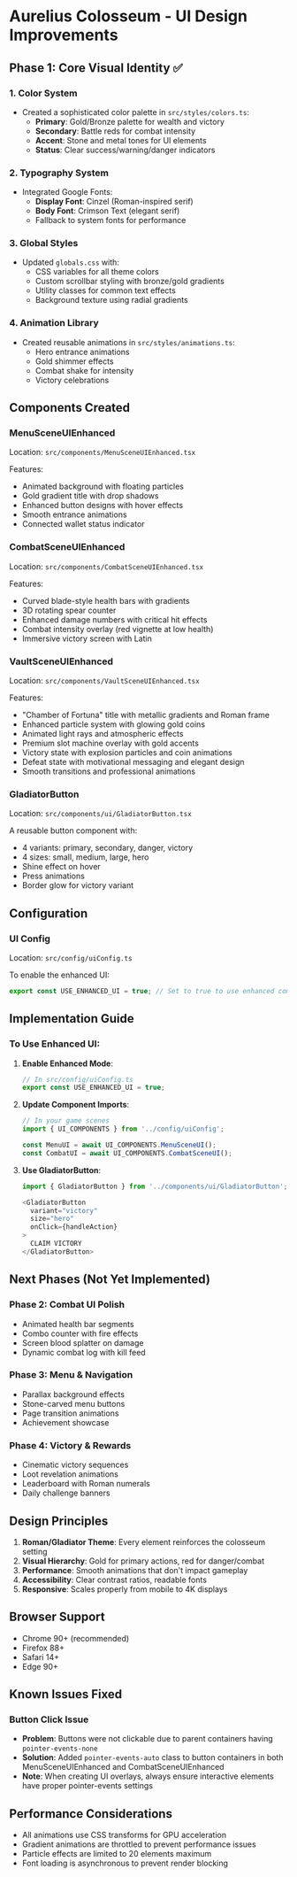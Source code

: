 # Aurelius Colosseum - UI Design Improvements

## Phase 1: Core Visual Identity ✅

### 1. Color System
- Created a sophisticated color palette in `src/styles/colors.ts`:
  - **Primary**: Gold/Bronze palette for wealth and victory
  - **Secondary**: Battle reds for combat intensity
  - **Accent**: Stone and metal tones for UI elements
  - **Status**: Clear success/warning/danger indicators

### 2. Typography System
- Integrated Google Fonts:
  - **Display Font**: Cinzel (Roman-inspired serif)
  - **Body Font**: Crimson Text (elegant serif)
  - Fallback to system fonts for performance

### 3. Global Styles
- Updated `globals.css` with:
  - CSS variables for all theme colors
  - Custom scrollbar styling with bronze/gold gradients
  - Utility classes for common text effects
  - Background texture using radial gradients

### 4. Animation Library
- Created reusable animations in `src/styles/animations.ts`:
  - Hero entrance animations
  - Gold shimmer effects
  - Combat shake for intensity
  - Victory celebrations

## Components Created

### MenuSceneUIEnhanced
Location: `src/components/MenuSceneUIEnhanced.tsx`

Features:
- Animated background with floating particles
- Gold gradient title with drop shadows
- Enhanced button designs with hover effects
- Smooth entrance animations
- Connected wallet status indicator

### CombatSceneUIEnhanced
Location: `src/components/CombatSceneUIEnhanced.tsx`

Features:
- Curved blade-style health bars with gradients
- 3D rotating spear counter
- Enhanced damage numbers with critical hit effects
- Combat intensity overlay (red vignette at low health)
- Immersive victory screen with Latin

### VaultSceneUIEnhanced
Location: `src/components/VaultSceneUIEnhanced.tsx`

Features:
- "Chamber of Fortuna" title with metallic gradients and Roman frame
- Enhanced particle system with glowing gold coins
- Animated light rays and atmospheric effects
- Premium slot machine overlay with gold accents
- Victory state with explosion particles and coin animations
- Defeat state with motivational messaging and elegant design
- Smooth transitions and professional animations

### GladiatorButton
Location: `src/components/ui/GladiatorButton.tsx`

A reusable button component with:
- 4 variants: primary, secondary, danger, victory
- 4 sizes: small, medium, large, hero
- Shine effect on hover
- Press animations
- Border glow for victory variant

## Configuration

### UI Config
Location: `src/config/uiConfig.ts`

To enable the enhanced UI:
```typescript
export const USE_ENHANCED_UI = true; // Set to true to use enhanced components
```

## Implementation Guide

### To Use Enhanced UI:

1. **Enable Enhanced Mode**:
   ```typescript
   // In src/config/uiConfig.ts
   export const USE_ENHANCED_UI = true;
   ```

2. **Update Component Imports**:
   ```typescript
   // In your game scenes
   import { UI_COMPONENTS } from '../config/uiConfig';
   
   const MenuUI = await UI_COMPONENTS.MenuSceneUI();
   const CombatUI = await UI_COMPONENTS.CombatSceneUI();
   ```

3. **Use GladiatorButton**:
   ```typescript
   import { GladiatorButton } from '../components/ui/GladiatorButton';
   
   <GladiatorButton 
     variant="victory" 
     size="hero" 
     onClick={handleAction}
   >
     CLAIM VICTORY
   </GladiatorButton>
   ```

## Next Phases (Not Yet Implemented)

### Phase 2: Combat UI Polish
- Animated health bar segments
- Combo counter with fire effects
- Screen blood splatter on damage
- Dynamic combat log with kill feed

### Phase 3: Menu & Navigation
- Parallax background effects
- Stone-carved menu buttons
- Page transition animations
- Achievement showcase

### Phase 4: Victory & Rewards
- Cinematic victory sequences
- Loot revelation animations
- Leaderboard with Roman numerals
- Daily challenge banners

## Design Principles

1. **Roman/Gladiator Theme**: Every element reinforces the colosseum setting
2. **Visual Hierarchy**: Gold for primary actions, red for danger/combat
3. **Performance**: Smooth animations that don't impact gameplay
4. **Accessibility**: Clear contrast ratios, readable fonts
5. **Responsive**: Scales properly from mobile to 4K displays

## Browser Support

- Chrome 90+ (recommended)
- Firefox 88+
- Safari 14+
- Edge 90+

## Known Issues Fixed

### Button Click Issue
- **Problem**: Buttons were not clickable due to parent containers having `pointer-events-none`
- **Solution**: Added `pointer-events-auto` class to button containers in both MenuSceneUIEnhanced and CombatSceneUIEnhanced
- **Note**: When creating UI overlays, always ensure interactive elements have proper pointer-events settings

## Performance Considerations

- All animations use CSS transforms for GPU acceleration
- Gradient animations are throttled to prevent performance issues
- Particle effects are limited to 20 elements maximum
- Font loading is asynchronous to prevent render blocking